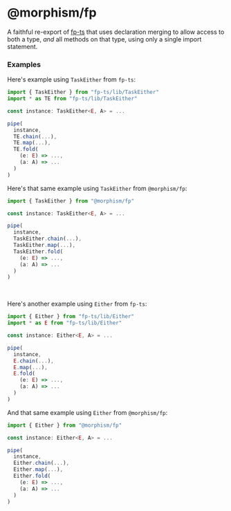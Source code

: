 # @morphism/fp

A faithful re-export of [fp-ts](https://github.com/gcanti/fp-ts) that uses declaration merging to
allow access to both a type, _and_ all methods on that type,
using only a single import statement.


### Examples

Here's example using `TaskEither` from `fp-ts`:
```typescript
import { TaskEither } from "fp-ts/lib/TaskEither"
import * as TE from "fp-ts/lib/TaskEither"

const instance: TaskEither<E, A> = ...

pipe(
  instance,
  TE.chain(...),
  TE.map(...),
  TE.fold(
    (e: E) => ...,
    (a: A) => ...
  )
)
```

Here's that same example using `TaskEither` from `@morphism/fp`:
```typescript
import { TaskEither } from "@morphism/fp"

const instance: TaskEither<E, A> = ...

pipe(
  instance,
  TaskEither.chain(...),
  TaskEither.map(...),
  TaskEither.fold(
    (e: E) => ...,
    (a: A) => ...
  )
)
```

<br/>

Here's another example using `Either` from `fp-ts`:
```typescript
import { Either } from "fp-ts/lib/Either"
import * as E from "fp-ts/lib/Either"

const instance: Either<E, A> = ...

pipe(
  instance,
  E.chain(...),
  E.map(...),
  E.fold(
    (e: E) => ...,
    (a: A) => ...
  )
)
```

And that same example using `Either` from `@morphism/fp`:

```typescript
import { Either } from "@morphism/fp"

const instance: Either<E, A> = ...

pipe(
  instance,
  Either.chain(...),
  Either.map(...),
  Either.fold(
    (e: E) => ...,
    (a: A) => ...
  )
)
```

